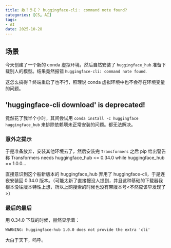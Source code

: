 ```yaml
---
title: 欸？うそ？ huggingface-cli： command note found?
categories: [CS, AI]
tags:
- AI
date: 2025-10-28
---
```


## 场景
今天创建了一个新的 conda 虚拟环境，然后自然安装了 `huggingface_hub` 准备下载别人的模型。结果竟然报错 `huggingface-cli: command note found`.

这怎么搞得？终端重启了也不行，照理说 conda 虚拟环境中也不会存在环境变量的问题。

## 'huggingface-cli download' is deprecated!
竟然花了我半个小时，其间尝试用 `conda install -c huggingface huggingface_hub` 来排除依赖项未正常安装的问题。都无法解决。

### 意外之提示
于是准备放弃，安装其他环境去了，然后安装完 `Transformers` 之后 pip 给出警告称 Transformers needs huggingface_hub <= 0.34.0 while huggingface_hub == 1.0.0...

直接意识到这个船新版本的 huggingface_hub 弃用了 huggingface-cli，于是连夜安装回 0.34.0 版本。（可能太新了直接搜没人提到，并且这种基础的下载器我根本没往版本特性上想，所以上网搜索的时候也没有带版本号<不然应该早发现了>）

### 最后的最后
用 0.34.0 下载的时候，赫然显示着：
```
WARNING: huggingface-hub 1.0.0 does not provide the extra 'cli'
```
大白于天下，呜呼。